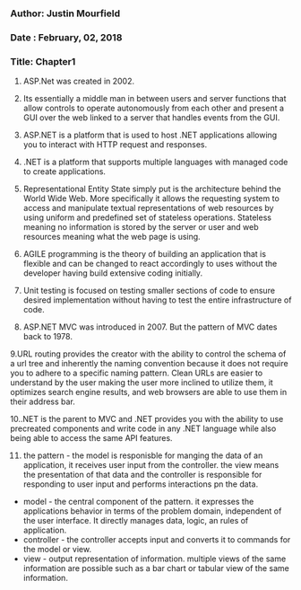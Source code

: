 ### Author: Justin Mourfield
### Date : February, 02, 2018
### Title: Chapter1


1. ASP.Net was created in 2002.

2. Its essentially a middle man in between users and server functions that allow controls to operate autonomously from each other and present a GUI over the web linked to a server that handles events from the GUI.

3. ASP.NET is a platform that is used to host .NET applications allowing you to interact with HTTP request and responses. 

4. .NET is a platform that supports multiple languages with managed code to create applications.

5. Representational Entity State simply put is the architecture behind the World Wide Web. More specifically it allows the requesting system to access and manipulate textual representations of web resources by using uniform and predefined set of stateless operations. Stateless meaning no information is stored by the server or user and web resources meaning what the web page is using. 

6. AGILE programming is the theory of building an application that is flexible and can be changed to react accordingly to uses without the developer having build extensive coding initially.  

7. Unit testing is focused on testing smaller sections of code to ensure desired implementation without having to test the entire infrastructure of code. 

8. ASP.NET MVC was introduced in 2007. But the pattern of MVC dates back to 1978.

9.URL routing provides the creator with the ability to control the schema of a url tree and inherently the naming convention because it does not require you to adhere to a specific naming pattern. Clean URLs are easier to understand by the user making the user more inclined to utilize them, it optimizes search engine results, and web browsers are able to use them in their address bar.  

10..NET is the parent to MVC and .NET provides you with the ability to use precreated components and write code in any .NET language while also being able to access the same API features. 

11. the pattern - the model is responisble for manging the data of an application, it receives user input from the controller. the view means the presentation of that data and the controller is responsible for responding to user input and performs interactions pn the data. 
- model - the central component of the pattern. it expresses the applications behavior in terms of the problem domain, independent of the user interface. It directly manages data, logic, an rules of application.
- controller - the controller accepts input and converts it to commands for the model or view.
- view - output representation of information. multiple views of the same information are possible such as a bar chart or tabular view of the same information. 